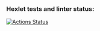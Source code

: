 ### Hexlet tests and linter status:
[![Actions Status](https://github.com/mike090/rails-project-66/workflows/hexlet-check/badge.svg)](https://github.com/mike090/rails-project-66/actions)